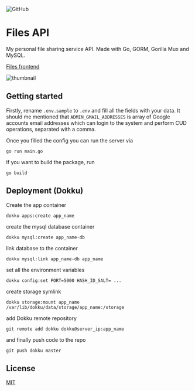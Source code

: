 ![GitHub](https://img.shields.io/github/license/AdrianOrlow/files-api)
# Files API

My personal file sharing service API. Made with Go, GORM, Gorilla Mux and MySQL.

[Files frontend](https://github.com/AdrianOrlow/files)

![thumbnail](https://user-images.githubusercontent.com/10941338/71479248-d0b0b800-27f3-11ea-96dd-2c98a82453d2.png)

## Getting started

Firstly, rename `.env.sample` to `.env` and fill all the fields with your data.
It should me mentioned that `ADMIN_GMAIL_ADDRESSES` is array of Google accounts email addresses which
can login to the system and perform CUD operations, separated with a comma.

Once you filled the config you can run the server via

```
go run main.go
```

If you want to build the package, run

```
go build
```

## Deployment (Dokku)

Create the app container

```
dokku apps:create app_name
```

create the mysql database container

```
dokku mysql:create app_name-db
```

link database to the container

```
dokku mysql:link app_name-db app_name
```

set all the environment variables
   
```
dokku config:set PORT=5000 HASH_ID_SALT= ...
```

create storage symlink

```
dokku storage:mount app_name /var/lib/dokku/data/storage/app_name:/storage
```

add Dokku remote repository

```
git remote add dokku dokku@server_ip:app_name
```

and finally push code to the repo

```
git push dokku master
```

## License

[MIT](https://choosealicense.com/licenses/mit/)
